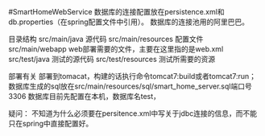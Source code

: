 #SmartHomeWebService
数据库的连接配置放在persistence.xml和db.properties（在spring配置文件中引用）。
数据库的连接池用的阿里巴巴。

目录结构
src/main/java	源代码
src/main/resources 配置文件
src/main/webapp web部署需要的文件，主要在这里指的是web.xml
src/test/java 测试的源代码
src/test/resources 测试所需要的资源

部署有关
部署到tomacat，构建的话执行命令tomcat7:build或者tomcat7:run；
数据库生成的sql放在src/main/resources/sql/smart_home_server.sql端口号3306
数据库目前先配置在本机，数据库名test，
<property name="javax.persistence.jdbc.url" value="jdbc:mysql://localhost:3306/test" />
<property name="javax.persistence.jdbc.user" value="root" />
<property name="javax.persistence.jdbc.password" value="root" />

疑问：
不知道为什么必须要在persitence.xml中写关于jdbc连接的信息，而不能只在spring中直接配置好。
